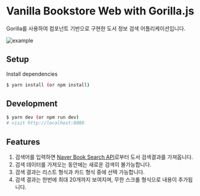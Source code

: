 # Vanilla Bookstore Web with Gorilla.js

Gorilla를 사용하여 컴포넌트 기반으로 구현한 도서 정보 검색 어플리케이션입니다.

<img src="./Vanilla Bookstore.gif" alt="example">

## Setup

Install dependencies

```sh
$ yarn install (or npm install)
```

## Development

```sh
$ yarn dev (or npm run dev)
# visit http://localhost:8080
```

## Features

1. 검색어를 입력하면 [Naver Book Search API](https://developers.naver.com/docs/search/book/)로부터 도서 검색결과를 가져옵니다.
2. 검색 데이터를 가져오는 동안에는 새로운 검색이 불가능합니다.
3. 검색 결과는 리스트 형식과 카드 형식 중에 선택 가능합니다.
4. 검색 결과는 한번에 최대 20개까지 보여지며, 무한 스크롤 형식으로 내용이 추가됩니다.
